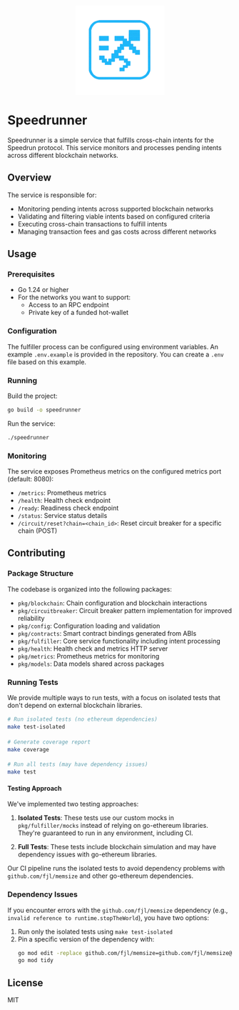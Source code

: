 <img src="logo.png" alt="Speedrunner Logo" style="display: block; margin: 0 auto; width: 200px;">

# Speedrunner

Speedrunner is a simple service that fulfills cross-chain intents for the Speedrun protocol.
This service monitors and processes pending intents across different blockchain networks.

## Overview

The service is responsible for:
- Monitoring pending intents across supported blockchain networks
- Validating and filtering viable intents based on configured criteria
- Executing cross-chain transactions to fulfill intents
- Managing transaction fees and gas costs across different networks

## Usage

### Prerequisites

- Go 1.24 or higher
- For the networks you want to support:
  - Access to an RPC endpoint 
  - Private key of a funded hot-wallet

### Configuration

The fulfiller process can be configured using environment variables.
An example `.env.example` is provided in the repository. You can create a `.env` file based on this example.

### Running

Build the project:
```bash
go build -o speedrunner
```

Run the service:
```bash
./speedrunner
```

### Monitoring

The service exposes Prometheus metrics on the configured metrics port (default: 8080):
- `/metrics`: Prometheus metrics
- `/health`: Health check endpoint
- `/ready`: Readiness check endpoint
- `/status`: Service status details
- `/circuit/reset?chain=<chain_id>`: Reset circuit breaker for a specific chain (POST)

## Contributing

### Package Structure

The codebase is organized into the following packages:

- `pkg/blockchain`: Chain configuration and blockchain interactions
- `pkg/circuitbreaker`: Circuit breaker pattern implementation for improved reliability
- `pkg/config`: Configuration loading and validation
- `pkg/contracts`: Smart contract bindings generated from ABIs
- `pkg/fulfiller`: Core service functionality including intent processing
- `pkg/health`: Health check and metrics HTTP server
- `pkg/metrics`: Prometheus metrics for monitoring
- `pkg/models`: Data models shared across packages

### Running Tests

We provide multiple ways to run tests, with a focus on isolated tests that don't depend on external blockchain libraries.

```bash
# Run isolated tests (no ethereum dependencies)
make test-isolated

# Generate coverage report
make coverage

# Run all tests (may have dependency issues)
make test
```

#### Testing Approach

We've implemented two testing approaches:

1. **Isolated Tests**: These tests use our custom mocks in `pkg/fulfiller/mocks` instead of relying on go-ethereum libraries. They're guaranteed to run in any environment, including CI.

2. **Full Tests**: These tests include blockchain simulation and may have dependency issues with go-ethereum libraries.

Our CI pipeline runs the isolated tests to avoid dependency problems with `github.com/fjl/memsize` and other go-ethereum dependencies.

### Dependency Issues

If you encounter errors with the `github.com/fjl/memsize` dependency (e.g., `invalid reference to runtime.stopTheWorld`), you have two options:

1. Run only the isolated tests using `make test-isolated`
2. Pin a specific version of the dependency with:
   ```bash
   go mod edit -replace github.com/fjl/memsize=github.com/fjl/memsize@v0.0.0-20190710130421-bcb5799ab5e5
   go mod tidy
   ```

## License

MIT
